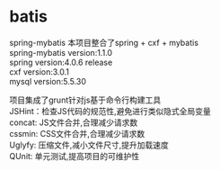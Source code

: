 batis
=====

spring-mybatis
本项目整合了spring + cxf + mybatis<br>
spring-mybatis version:1.1.0<br>
spring version:4.0.6  release<br>
cxf version:3.0.1<br>
mysql version:5.5.30<br>

项目集成了grunt针对js基于命令行构建工具<br>
JSHint：检查JS代码的规范性,避免进行类似隐式全局变量<br>
concat: JS文件合并,合理减少请求数<br>
cssmin: CSS文件合并,合理减少请求数<br>
Uglyfy: 压缩文件,减小文件尺寸,提升加载速度<br>
QUnit: 单元测试,提高项目的可维护性<br>
